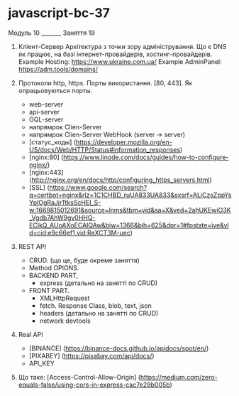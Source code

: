 # javascript-bc-37

Модуль 10 _______ Заняття 19

1. Кліент-Сервер Архітектура з точки зору адміністрування. Що є DNS як працює, на базі інтернет-провайдерів, хостинг-провайдерів. 
Example Hosting: https://www.ukraine.com.ua/
Example AdminPanel: https://adm.tools/domains/
2. Протоколи http, https. Порты використання. [80, 443]. Як опрацьовуються порты.
    - web-server
    - api-server
    - GQL-server
    - напрямрок Clien-Server
    - напрямрок Clien-Server WebHook (server -> server)
    - [статус_коды] (https://developer.mozilla.org/en-US/docs/Web/HTTP/Status#information_responses)
    - [nginx:80] (https://www.linode.com/docs/guides/how-to-configure-nginx/)
    - [nginx:443] (http://nginx.org/en/docs/http/configuring_https_servers.html)
    - [SSL] (https://www.google.com/search?q=certbot+nginx&rlz=1C1CHBD_ruUA833UA833&sxsrf=ALiCzsZppYsYplOgRaJjrTtksScHEI_S-w:1669815012691&source=lnms&tbm=vid&sa=X&ved=2ahUKEwiO3K_Vgdb7AhW9gv0HHQ-EClkQ_AUoAXoECAIQAw&biw=1366&bih=625&dpr=1#fpstate=ive&vld=cid:e9c66ef1,vid:ReXCT3M-uec)
3. REST API 
    - CRUD. (що це, буде окреме заняття)
    - Method OPIONS. 
    - BACKEND PART,
        + express (детально на занятті по CRUD)
    - FRONT PART.
        + XMLHttpRequest
        + fetch. Response Class, blob, text, json
        + headers (детально на занятті по CRUD)
        + network devtools    
4. Real API
    - [BINANCE] (https://binance-docs.github.io/apidocs/spot/en/)
    - [PIXABEY] (https://pixabay.com/api/docs/)
    - API_KEY

5. Що таке: [Access-Control-Allow-Origin] (https://medium.com/zero-equals-false/using-cors-in-express-cac7e29b005b)